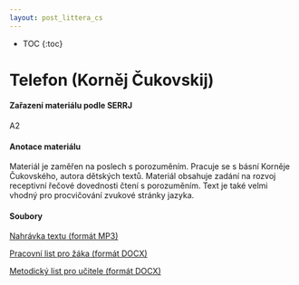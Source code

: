 ```yaml
---
layout: post_littera_cs
---
```

* TOC
{:toc}

# Telefon (Korněj Čukovskij)

#### Zařazení materiálu podle SERRJ

A2

#### Anotace materiálu

Materiál je zaměřen na poslech s porozuměním. Pracuje se s básní Korněje Čukovského, autora dětských textů. Materiál obsahuje zadání na rozvoj receptivní řečové dovednosti čtení s porozuměním. Text je také velmi vhodný pro procvičování zvukové stránky jazyka.

#### Soubory

[Nahrávka textu (formát MP3)](/cs/littera/rustina/materialy/21_Cukovskij_Telefon.mp3)

[Pracovní list pro žáka (formát DOCX)](/cs/littera/rustina/materialy/zaci/poslech/21_Cukovskij_Telefon_Z_A2.docx)

[Metodický list pro učitele (formát DOCX)](/cs/littera/rustina/materialy/metodika/21_Cukovskij_Telefon_metodika.docx)